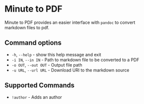 # Minute to PDF

Minute to PDF provides an easier interface with `pandoc` to convert markdown files to pdf.

## Command options

* `-h`, `--help` - show this help message and exit
* `-i IN`, `--in IN` - Path to markdown file to be converted to a PDF
* `-o OUT`, `--out OUT` - Output file path
* `-u URL`, `--url URL` - Download URI to the markdown source

## Supported Commands

* `!author` - Adds an author
